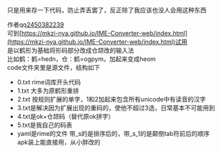 只是用来存一下代码，防止弄丢罢了，反正除了我应该也没人会用这种东西  
  
作者qq[2450382239](https://qm.qq.com/q/UfEfmy7MEE)  
可到[https://mkzi-nya.github.io/IME-Converter-web/index.html](https://mkzi-nya.github.io/IME-Converter-web/index.html)试用  
是以鹤形为基础将形码部分改成仓颉改的输入法  
比如鹤：鹤=hedn，仓：鹤=ogpym，加起来变成heom  
code文件夹里是源文件，结构如下  
- 0.txt rime词库开头代码  
- 1.txt 大多为原鹤形重排  
- 2.txt 按规则扩展的单字，1和2加起来包含所有unicode中有读音的汉字  
- 3.txt是解决因为扩展出现的重码的，使他不超过3选，日常基本不可能用到  
- 4.txt是ok+仓颉码（替代原ok拼字）  
- 5.txt是我自己的码表  
- yaml是rime的文件
带\_s的是排序后的，带\_s\_1的是颠倒tab符前后的顺序  
apk装上能直接用，从小胖改的  

